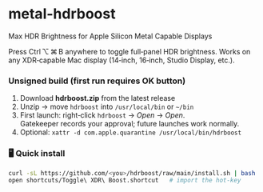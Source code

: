 # metal-hdrboost
Max HDR Brightness for Apple Silicon Metal Capable Displays

Press Ctrl ⌥ ⌘ B anywhere to toggle full‑panel HDR brightness.
Works on any XDR‑capable Mac display (14‑inch, 16‑inch, Studio Display, etc.).

### Unsigned build (first run requires OK button)

1. Download **hdrboost.zip** from the latest release  
2. Unzip → move `hdrboost` into `/usr/local/bin` or `~/bin`  
3. First launch: right‑click `hdrboost` → *Open* → *Open*.  
   Gatekeeper records your approval; future launches work normally.
4. Optional: `xattr -d com.apple.quarantine /usr/local/bin/hdrboost`


### 🖥  Quick install

```bash
curl -sL https://github.com/<you>/hdrboost/raw/main/install.sh | bash
open shortcuts/Toggle\ XDR\ Boost.shortcut   # import the hot‑key
```